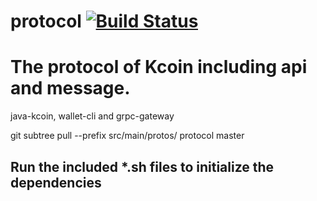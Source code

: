 # protocol [![Build Status](https://travis-ci.org/kcoinprotocol/protocol.svg?branch=master)](https://travis-ci.org/kcoinprotocol/protocol)


# The protocol of Kcoin including api and message.

java-kcoin, wallet-cli and grpc-gateway

git subtree pull --prefix src/main/protos/ protocol master

## Run the included *.sh files to initialize the dependencies

